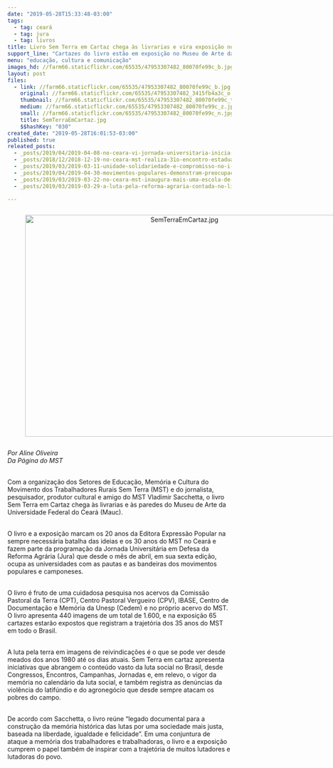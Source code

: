 ```yaml
---
date: "2019-05-28T15:33:48-03:00"
tags:
  - tag: ceará
  - tag: jura
  - tag: livros
title: Livro Sem Terra em Cartaz chega às livrarias e vira exposição no Ceará
support_line: "Cartazes do livro estão em exposição no Museu de Arte da Universidade Federal do Ceará "
menu: "educação, cultura e comunicação"
images_hd: //farm66.staticflickr.com/65535/47953307482_80070fe99c_b.jpg
layout: post
files:
  - link: //farm66.staticflickr.com/65535/47953307482_80070fe99c_b.jpg
    original: //farm66.staticflickr.com/65535/47953307482_3415fb4a3c_o.jpg
    thumbnail: //farm66.staticflickr.com/65535/47953307482_80070fe99c_t.jpg
    medium: //farm66.staticflickr.com/65535/47953307482_80070fe99c_z.jpg
    small: //farm66.staticflickr.com/65535/47953307482_80070fe99c_n.jpg
    title: SemTerraEmCartaz.jpg
    $$hashKey: "030"
created_date: "2019-05-28T16:01:53-03:00"
published: true
releated_posts:
  - _posts/2019/04/2019-04-08-no-ceara-vi-jornada-universitaria-inicia-com-presenca-das-matriarcas-da-luta-pela-terra.md
  - _posts/2018/12/2018-12-19-no-ceara-mst-realiza-31o-encontro-estadual.md
  - _posts/2019/03/2019-03-11-unidade-solidariedade-e-compromisso-no-i-encontro-dos-amigos-as-do-mst-no-ceara.md
  - _posts/2019/04/2019-04-30-movimentos-populares-demonstram-preocupacao-com-rumos-do-brasil.md
  - _posts/2019/03/2019-03-22-no-ceara-mst-inaugura-mais-uma-escola-de-ensino-medio-do-campo.md
  - _posts/2019/03/2019-03-29-a-luta-pela-reforma-agraria-contada-no-livro-sem-terra-em-cartaz.md

---
```

<div style="text-align:center">
<figure class="image" style="display:inline-block"><img alt="SemTerraEmCartaz.jpg" height="498" src="//farm66.staticflickr.com/65535/47953307482_80070fe99c_b.jpg" width="700" />
<figcaption></figcaption>
</figure>
</div>

<p><em>Por Aline Oliveira<br />
Da P&aacute;gina do MST</em><br />
&nbsp;</p>

<p>Com a organiza&ccedil;&atilde;o dos Setores de Educa&ccedil;&atilde;o, Mem&oacute;ria e Cultura do Movimento dos Trabalhadores Rurais Sem Terra (MST) e do jornalista, pesquisador, produtor cultural e amigo do MST Vladimir Sacchetta, o livro Sem Terra em Cartaz chega &agrave;s livrarias e &agrave;s paredes do Museu de Arte da Universidade Federal do Cear&aacute; (Mauc).</p>

<p><br />
O livro e a exposi&ccedil;&atilde;o marcam os 20 anos da Editora Express&atilde;o Popular na sempre necess&aacute;ria batalha das ideias e os 30 anos do MST no Cear&aacute; e fazem parte da programa&ccedil;&atilde;o da Jornada Universit&aacute;ria em Defesa da Reforma Agr&aacute;ria (Jura) que desde o m&ecirc;s de abril, em sua sexta edi&ccedil;&atilde;o, ocupa as universidades com as pautas e as bandeiras dos movimentos populares e camponeses.<br />
&nbsp;</p>

<p>O livro &eacute; fruto de uma cuidadosa pesquisa nos acervos da Comiss&atilde;o Pastoral da Terra (CPT), Centro Pastoral Vergueiro (CPV), IBASE, Centro de Documenta&ccedil;&atilde;o e Mem&oacute;ria da Unesp (Cedem) e no pr&oacute;prio acervo do MST.&nbsp; O livro apresenta 440 imagens de um total de 1.600, e na exposi&ccedil;&atilde;o 65 cartazes estar&atilde;o expostos que registram a trajet&oacute;ria dos 35 anos do MST em todo o Brasil.<br />
&nbsp;</p>

<p>A luta pela terra em imagens de reivindica&ccedil;&otilde;es &eacute; o que se pode ver desde meados dos anos 1980 at&eacute; os dias atuais. Sem Terra em cartaz apresenta iniciativas que abrangem o conte&uacute;do vasto da luta social no Brasil, desde Congressos, Encontros, Campanhas, Jornadas e, em relevo, o vigor da mem&oacute;ria no calend&aacute;rio da luta social, e tamb&eacute;m registra as den&uacute;ncias da viol&ecirc;ncia do latif&uacute;ndio e do agroneg&oacute;cio que desde sempre atacam os pobres do campo.<br />
&nbsp;</p>

<p>De acordo com Sacchetta, o livro re&uacute;ne &ldquo;legado documental para a constru&ccedil;&atilde;o da mem&oacute;ria hist&oacute;rica das lutas por uma sociedade mais justa, baseada na liberdade, igualdade e felicidade&rdquo;. Em uma conjuntura de ataque a mem&oacute;ria dos trabalhadores e trabalhadoras, o livro e a exposi&ccedil;&atilde;o cumprem o papel tamb&eacute;m de inspirar com a trajet&oacute;ria de muitos lutadores e lutadoras do povo.</p>
